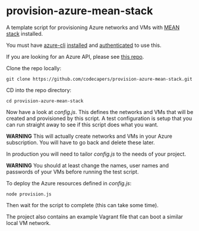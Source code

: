 # provision-azure-mean-stack

A template script for provisioning Azure networks and VMs with [MEAN stack](https://en.wikipedia.org/wiki/MEAN_(software_bundle)) installed.

You must have [azure-cli](https://www.npmjs.com/package/azure-cli) [installed](https://www.npmjs.com/package/azure-cli#installation) and [authenticated](https://azure.microsoft.com/en-us/documentation/articles/xplat-cli-connect/) to use this.

If you are looking for an Azure API, please see [this repo](https://github.com/codecapers/azure-api).

Clone the repo locally:

	git clone https://github.com/codecapers/provision-azure-mean-stack.git

CD into the repo directory:

	cd provision-azure-mean-stack

Now have a look at *config.js*. This defines the networks and VMs that will be created and provisioned by this script. A test configuration is setup that you can run straight away to see if this script does what you want. 

**WARNING** This will actually create networks and VMs in your Azure subscription. You will have to go back and delete these later.

In production you will need to tailor *config.js* to the needs of your project. 

**WARNING** You should at least change the names, user names and passwords of your VMs before running the test script.

To deploy the Azure resources defined in *config.js*:

	node provision.js

Then wait for the script to complete (this can take some time).

 The project also contains an example Vagrant file that can boot a similar local VM network.